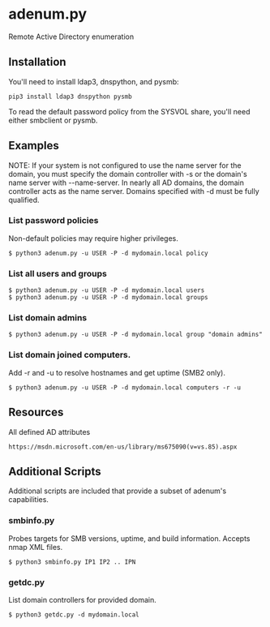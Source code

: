 # adenum.py
Remote Active Directory enumeration

## Installation

You'll need to install ldap3, dnspython, and pysmb:
```
pip3 install ldap3 dnspython pysmb
```

To read the default password policy from the SYSVOL share, you'll need either smbclient or pysmb.

## Examples
NOTE: If your system is not configured to use the name server for
the domain, you must specify the domain controller with -s or the
domain's name server with --name-server. In nearly all AD domains,
the domain controller acts as the name server. Domains specified
with -d must be fully qualified.

### List password policies
Non-default policies may require higher privileges.
```
$ python3 adenum.py -u USER -P -d mydomain.local policy
```

### List all users and groups
```
$ python3 adenum.py -u USER -P -d mydomain.local users
$ python3 adenum.py -u USER -P -d mydomain.local groups
```

### List domain admins
```
$ python3 adenum.py -u USER -P -d mydomain.local group "domain admins"
```

### List domain joined computers.
Add -r and -u to resolve hostnames and get uptime (SMB2 only).
```
$ python3 adenum.py -u USER -P -d mydomain.local computers -r -u
```

## Resources
All defined AD attributes
```
https://msdn.microsoft.com/en-us/library/ms675090(v=vs.85).aspx
```

## Additional Scripts
Additional scripts are included that provide a subset of adenum's capabilities.

### smbinfo.py
Probes targets for SMB versions, uptime, and build information. Accepts nmap XML files.
```
$ python3 smbinfo.py IP1 IP2 .. IPN
```

### getdc.py
List domain controllers for provided domain.
```
$ python3 getdc.py -d mydomain.local
```
